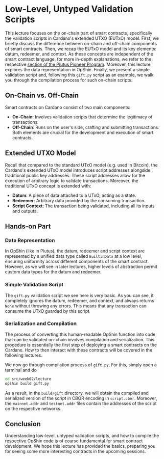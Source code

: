 <!-- [NOTES TO PRESENTER]
Show `imgs/utxo_diagram.png` while going through first 3 sections.
-->

# Low-Level, Untyped Validation Scripts

This lecture focuses on the on-chain part of smart contracts, specifically the validation scripts in Cardano's extended UTXO (EUTxO) model. First, we briefly discuss the difference between on-chain and off-chain components of smart contracts. Then, we recap the EUTxO model and its key elements: datum, redeemer, and context. As these concepts are independent of the smart contract language, for more in-depth explanations, we refer to the respective [section of the Plutus Pioneer Program](https://www.youtube.com/watch?v=3tcWCZV6L_w). Moreover, this lecture explores the data representation in OpShin. Finally, we present a simple validation script and, following this `gift.py` script as an example, we walk you through the compilation process for such on-chain scripts.

## On-Chain vs. Off-Chain

Smart contracts on Cardano consist of two main components:
- **On-Chain**: Involves validation scripts that determine the legitimacy of transactions.
- **Off-Chain**: Runs on the user's side, crafting and submitting transactions.
Both elements are crucial for the development and execution of smart contracts.

## Extended UTXO Model

Recall that compared to the standard UTxO model (e.g. used in Bitcoin), the Cardano's extended UTxO model introduces script addresses alongside traditional public key addresses. These script addresses allow for the execution of arbitrary logic to validate transactions. Moreover, the traditional UTxO concept is extended with:
- **Datum**: A piece of data attached to a UTxO, acting as a state.
- **Redeemer**: Arbitrary data provided by the consuming transaction.
- **Script Context**: The transaction being validated, including all its inputs and outputs.

<!-- [NOTES TO PRESENTER]
Next, open `lecture/gift.py`. The following sections are meant to walk through the script and show how to compile it.
-->

## Hands-on Part

### Data Representation

In OpShin (like in Plutus), the datum, redeemer and script context are represented by a unified data type called `BuiltinData` at a low level, ensuring uniformity across different components of the smart contract. However, as we will see in later lectures, higher levels of abstraction permit custom data types for the datum and redeemer.

### Simple Validation Script

The `gift.py` validation script we see here is very basic. As you can see, it completely ignores the datum, redeemer, and context, and always returns `None` without throwing any errors. This means that any transaction can consume the UTxO guarded by this script.

### Serialization and Compilation

The process of converting this human-readable OpShin function into code that can be validated on-chain involves compilation and serialization. This procedure is essentially the first step of deploying a smart contracts on the Cardano. How to then interact with these contracts will be covered in the following lectures.

We now go through compilation process of `gift.py`. For this, simply open a terminal and do
```bash
cd src/week02/lecture
opshin build gift.py
```
As a result, in the `build/gift` directory, we will obtain the compiled and serialized version of the script in CBOR encoding in `script.cbor`. Moreover, the `mainnet.addr` and `testnet.addr` files contain the addresses of the script on the respective networks.

## Conclusion

Understanding low-level, untyped validation scripts, and how to compile the respective OpShin code is of course fundamental for smart contract development. We hope this lecture has provided the basics, preparing you for seeing some more interesting contracts in the upcoming sessions.
